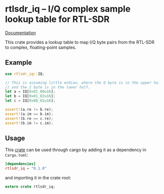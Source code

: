 # rtlsdr\_iq – I/Q complex sample lookup table for RTL-SDR

[Documentation](https://docs.rs/rtlsdr_iq)

This crate provides a lookup table to map I/Q byte pairs from the RTL-SDR to complex,
floating-point samples.

## Example

```rust
use rtlsdr_iq::IQ;

// This is assuming little endian, where the Q byte is in the upper half of the word
// and the I byte is in the lower half.
let a = IQ[0x01_00u16];
let b = IQ[0x01_02u16];
let c = IQ[0x00_02u16];

assert!(a.re != b.re);
assert!(a.im == b.im);
assert!(b.re == c.re);
assert!(b.im != c.im);
```

## Usage

This [crate](https://crates.io/crates/rtlsdr_iq) can be used through cargo by adding it
as a dependency in `Cargo.toml`:

```toml
[dependencies]
rtlsdr_iq = "0.1.0"
```
and importing it in the crate root:

```rust
extern crate rtlsdr_iq;
```
